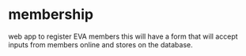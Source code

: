 # membership
web app to register EVA members
this will have a form that will accept inputs from members online and stores on the database.
